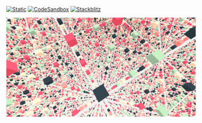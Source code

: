 [![Static](https://img.shields.io/badge/demo-%23646CFF.svg?logo=html5&logoColor=white)](https://pmndrs.github.io/examples/instances)
[![CodeSandbox](https://img.shields.io/badge/codesandbox-040404?logo=codesandbox&logoColor=DBDBDB)](https://codesandbox.io/s/github/pmndrs/examples/tree/main/apps/instances)
[![Stackblitz](https://img.shields.io/badge/stackblitz-fff?logo=Stackblitz&logoColor=1389FD)](https://stackblitz.com/github/pmndrs/examples/tree/main/apps/instances)

![](thumbnail.png)

